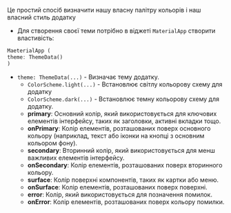 Це простий спосіб визначити нашу власну палітру кольорів і наш власний стиль додатку
- Для створення своєї теми потрібно в віджеті `MaterialApp` створити властивість:
```dart
MaeterialApp (
theme: ThemeData()
)
```
- `theme: ThemeData(...)` - Визначає тему додатку.
	- `ColorScheme.light(...)` - Встановлює світлу кольорову схему для додатку
	- `ColorScheme.dark(...)` - Встановлює темну кольорову схему для додатку.
	- **primary**: Основний колір, який використовується для ключових елементів інтерфейсу, таких як заголовки, активні вкладки тощо.
	- **onPrimary**: Колір елементів, розташованих поверх основного кольору (наприклад, текст або іконки на кнопці з основним кольором фону).
	- **secondary**: Вторинний колір, який використовується для менш важливих елементів інтерфейсу.
	- **onSecondary**: Колір елементів, розташованих поверх вторинного кольору.
	- **surface**: Колір поверхні компонентів, таких як картки або меню.
	- **onSurface**: Колір елементів, розташованих поверх поверхні.
	- **error**: Колір, який використовується для позначення помилок.
	- **onError**: Колір елементів, розташованих поверх кольору помилки.